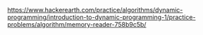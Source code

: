 https://www.hackerearth.com/practice/algorithms/dynamic-programming/introduction-to-dynamic-programming-1/practice-problems/algorithm/memory-reader-758b9c5b/
